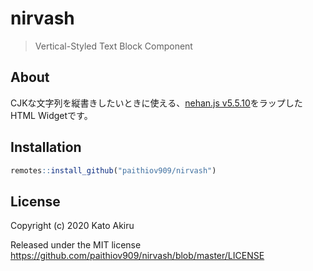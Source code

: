 # nirvash

<!-- badges: start -->
<!-- badges: end -->

> Vertical-Styled Text Block Component

## About

CJKな文字列を縦書きしたいときに使える、[nehan.js v5.5.10](https://github.com/tategakibunko/nehan.js/releases/tag/v5.5.10)をラップしたHTML Widgetです。

## Installation

```r
remotes::install_github("paithiov909/nirvash")
```

## License

Copyright (c) 2020 Kato Akiru

Released under the MIT license https://github.com/paithiov909/nirvash/blob/master/LICENSE
